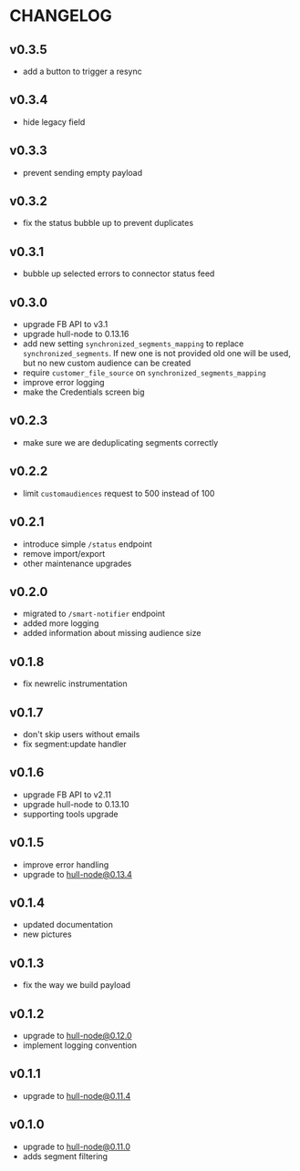 # CHANGELOG

## v0.3.5
- add a button to trigger a resync

## v0.3.4
- hide legacy field

## v0.3.3
- prevent sending empty payload

## v0.3.2
- fix the status bubble up to prevent duplicates

## v0.3.1
- bubble up selected errors to connector status feed

## v0.3.0
- upgrade FB API to v3.1
- upgrade hull-node to 0.13.16
- add new setting `synchronized_segments_mapping`  to replace `synchronized_segments`. If new one is not provided old one will be used, but no new custom audience can be created
- require `customer_file_source` on `synchronized_segments_mapping`
- improve error logging
- make the Credentials screen big

## v0.2.3
- make sure we are deduplicating segments correctly

## v0.2.2
- limit `customaudiences` request to 500 instead of 100

## v0.2.1
- introduce simple `/status` endpoint
- remove import/export
- other maintenance upgrades

## v0.2.0
- migrated to `/smart-notifier` endpoint
- added more logging
- added information about missing audience size

## v0.1.8
- fix newrelic instrumentation

## v0.1.7
- don't skip users without emails
- fix segment:update handler

## v0.1.6
- upgrade FB API to v2.11
- upgrade hull-node to 0.13.10
- supporting tools upgrade

## v0.1.5

- improve error handling
- upgrade to hull-node@0.13.4

## v0.1.4

- updated documentation
- new pictures

## v0.1.3

- fix the way we build payload

## v0.1.2

- upgrade to hull-node@0.12.0
- implement logging convention

## v0.1.1

- upgrade to hull-node@0.11.4

## v0.1.0

- upgrade to hull-node@0.11.0
- adds segment filtering
